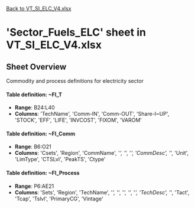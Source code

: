 [Back to VT_SI_ELC_V4.xlsx](README.md)

# 'Sector_Fuels_ELC' sheet in VT_SI_ELC_V4.xlsx

## Sheet Overview

Commodity and process definitions for electricity sector

#### Table definition: ~FI_T
- **Range**: B24:L40
- **Columns**: 'TechName', 'Comm-IN', 'Comm-OUT', 'Share-I~UP', 'STOCK', 'EFF', 'LIFE', 'INVCOST', 'FIXOM', 'VAROM'

#### Table definition: ~FI_Comm
- **Range**: B6:O21
- **Columns**: 'Csets', 'Region', 'CommName', '*', '*', '*', 'CommDesc', '*', 'Unit', 'LimType', 'CTSLvl', 'PeakTS', 'Ctype'

#### Table definition: ~FI_Process
- **Range**: P6:AE21
- **Columns**: 'Sets', 'Region', 'TechName', '*', '*', '*', '*', '*', 'TechDesc', '*', 'Tact', 'Tcap', 'Tslvl', 'PrimaryCG', 'Vintage'

